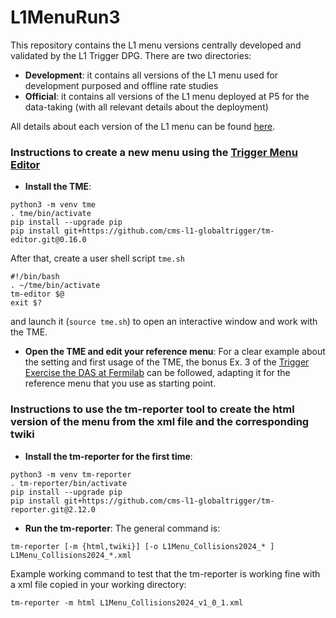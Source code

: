 # L1MenuRun3
This repository contains the L1 menu versions centrally developed and validated by the L1 Trigger DPG.
There are two directories:
* **Development**: it contains all versions of the L1 menu used for development purposed and offline rate studies
* **Official**: it contains all versions of the L1 menu deployed at P5 for the data-taking (with all relevant details about the deployment)

All details about each version of the L1 menu can be found [here](https://twiki.cern.ch/twiki/bin/view/CMS/SWGuideL1TriggerMenu#Official_L1_Menus).


### Instructions to create a new menu using the [Trigger Menu Editor](https://globaltrigger.web.cern.ch/upgrade/tme)
* **Install the TME**:
```
python3 -m venv tme
. tme/bin/activate
pip install --upgrade pip
pip install git+https://github.com/cms-l1-globaltrigger/tm-editor.git@0.16.0
```

After that, create a user shell script `tme.sh`
```
#!/bin/bash
. ~/tme/bin/activate
tm-editor $@
exit $?
```
and launch it (`source tme.sh`) to open an interactive window and work with the TME.

* **Open the TME and edit your reference menu**:
For a clear example about the setting and first usage of the TME, the bonus Ex. 3 of the [Trigger Exercise the DAS at Fermilab](https://twiki.cern.ch/twiki/bin/view/CMS/SWGuideCMSDataAnalysisSchoolLPC2023TriggerExercise#Bonus_Exercise_3_Modify_the_L1_m) can be followed, adapting it for the reference menu that you use as starting point.

### Instructions to use the tm-reporter tool to create the html version of the menu from the xml file and the corresponding twiki
* **Install the tm-reporter for the first time**:
```
python3 -m venv tm-reporter
. tm-reporter/bin/activate
pip install --upgrade pip
pip install git+https://github.com/cms-l1-globaltrigger/tm-reporter.git@2.12.0
```
* **Run the tm-reporter**:
The general command is:
```
tm-reporter [-m {html,twiki}] [-o L1Menu_Collisions2024_* ] L1Menu_Collisions2024_*.xml
```
Example working command to test that the tm-reporter is working fine with a xml file copied in your working directory:
```
tm-reporter -m html L1Menu_Collisions2024_v1_0_1.xml
```
